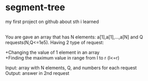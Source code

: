 # segment-tree
my first project on github about sth i learned<br><br>

You are gave an array that has N elements: a[1],a[1],...,a[N] and Q requests(N,Q<=1e5).
Having 2 type of request:

+Changing the value of 1 element in an array<br>
+Finding the maximum value in range from l to r (l<=r)

Input: array with N elements, Q, and numbers for each request<br>
Output: answer in 2nd request
